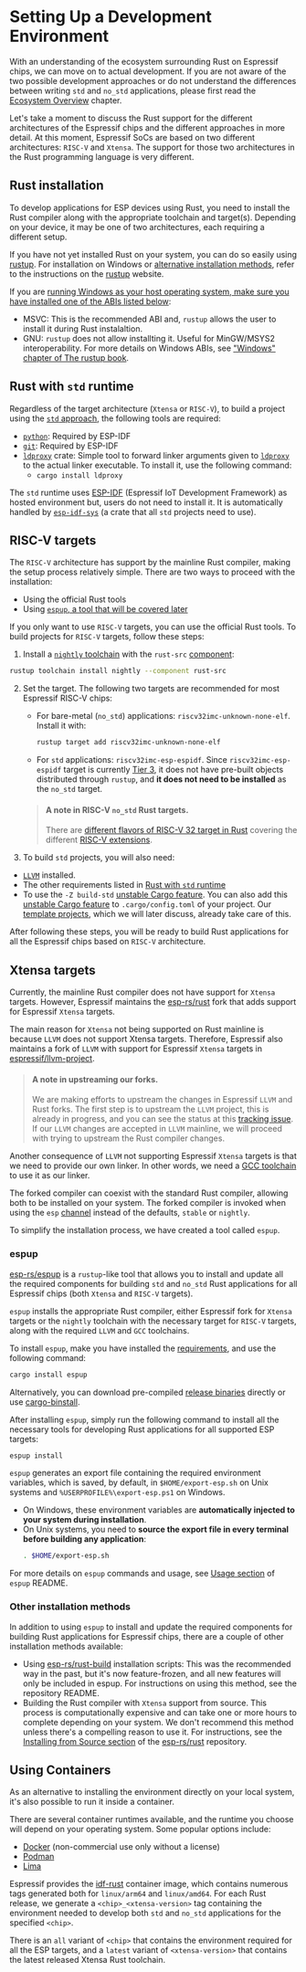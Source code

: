 # Setting Up a Development Environment

With an understanding of the ecosystem surrounding Rust on Espressif chips, we can move on to actual development. If you are not aware of the two possible development approaches or do not understand the differences between writing `std` and `no_std` applications, please first read the [Ecosystem Overview] chapter.

Let's take a moment to discuss the Rust support for the different architectures of the Espressif chips and the different approaches in more detail. At this moment, Espressif SoCs are based on two different architectures: `RISC-V` and `Xtensa`. The support for those two architectures in the Rust programming language is very different.

[Ecosystem Overview]: ../overview/index.md

## Rust installation

To develop applications for ESP devices using Rust, you need to install the Rust compiler along with the appropriate toolchain and target(s). Depending on your device, it may be one of two architectures, each requiring a different setup.

If you have not yet installed Rust on your system, you can do so easily using [rustup]. For installation on Windows or [alternative installation methods], refer to the instructions on the [rustup] website.

If you are [running Windows as your host operating system, make sure you have installed one of the ABIs listed below]:
- MSVC: This is the recommended ABI and, `rustup` allows the user to install it during Rust instalaltion.
- GNU: `rustup` does not allow installting it. Useful for MinGW/MSYS2 interoperability.
For more details on Windows ABIs, see ["Windows" chapter of The rustup book].

[rustup]: https://rustup.rs/
[alternative installation methods]: https://rust-lang.github.io/rustup/installation/other.html
[running Windows as your host operating system, make sure you have installed one of the ABIs listed below]: https://rust-lang.github.io/rustup/installation/windows.html
["Windows" chapter of The rustup book]: https://rust-lang.github.io/rustup/installation/windows.html

## Rust with `std` runtime

Regardless of the target architecture (`Xtensa` or `RISC-V`), to build a project using the [`std` approach], the following tools are required:
- [`python`]: Required by ESP-IDF
- [`git`]: Required by ESP-IDF
- [`ldproxy`] crate: Simple tool to forward linker arguments given to [`ldproxy`] to the actual linker executable. To install it, use the following command:
  - `cargo install ldproxy`

The `std` runtime uses [ESP-IDF] (Espressif IoT Development Framework) as hosted environment but, users do not need to install it. It is automatically handled by [`esp-idf-sys`] (a crate that all `std` projects need to use).

[`std` approach]: ../overview/using-the-standard-library.md
[`git`]: https://git-scm.com/downloads
[`python`]: https://www.python.org/downloads/
[`ldproxy`]: https://github.com/esp-rs/embuild/tree/master/ldproxy
[ESP-IDF]: https://github.com/espressif/esp-idf

## RISC-V targets

The `RISC-V` architecture has support by the mainline Rust compiler, making the setup process relatively simple. There are two ways to proceed with the installation:
- Using the official Rust tools
- Using [`espup`, a tool that will be covered later]

If you only want to use `RISC-V` targets, you can use the official Rust tools. To build projects for `RISC-V` targets, follow these steps:
1. Install a [`nightly` toolchain] with the `rust-src` [component]:
  ```bash
  rustup toolchain install nightly --component rust-src
  ```
2. Set the target. The following two targets are recommended for most Espressif RISC-V chips:
   - For bare-metal (`no_std`) applications: `riscv32imc-unknown-none-elf`. Install it with:
       ```bash
       rustup target add riscv32imc-unknown-none-elf
       ```
   - For `std` applications: `riscv32imc-esp-espidf`. Since `riscv32imc-esp-espidf` target is currently [Tier 3], it does not have pre-built objects distributed through `rustup`, and **it does not need to be installed** as the `no_std` target.

   > #### A note in RISC-V `no_std` Rust targets.
   >
   > There are [different flavors of RISC-V 32 target in Rust] covering the different [RISC-V extensions].
3. To build `std` projects, you will also need:
- [`LLVM`] installed.
- The other requirements listed in [Rust with `std` runtime]
- To use the `-Z build-std` [unstable Cargo feature]. You can also add this [unstable Cargo feature] to `.cargo/config.toml` of your project. Our [template projects], which we will later discuss, already take care of this.

After following these steps, you will be ready to build Rust applications for all the Espressif chips based on `RISC-V` architecture.


[`espup`, a tool that will be covered later]: #espup
[`nightly` toolchain]: https://rust-lang.github.io/rustup/concepts/channels.html#working-with-nightly-rust
[component]: https://rust-lang.github.io/rustup/concepts/components.html
[template projects]: ../writing-your-own-application/generate-project-from-template.md
[unstable cargo feature]: https://doc.rust-lang.org/cargo/reference/unstable.html
[`LLVM`]: https://llvm.org/
[different flavors of RISC-V 32 target in Rust]: https://doc.rust-lang.org/nightly/rustc/platform-support.html#tier-2
[RISC-V extensions]: https://en.wikichip.org/wiki/risc-v/standard_extensions
[Tier 3]: https://doc.rust-lang.org/nightly/rustc/platform-support.html#tier-3
[`esp-idf-sys`]: https://github.com/esp-rs/esp-idf-sys
[Rust with `std` runtime]: #rust-with-std-runtime

## Xtensa targets

Currently, the mainline Rust compiler does not have support for `Xtensa` targets. However, Espressif maintains the [esp-rs/rust] fork that adds support for Espressif `Xtensa` targets.

The main reason for `Xtensa` not being supported on Rust mainline is because `LLVM` does not support Xtensa targets. Therefore, Espressif also maintains a fork of `LLVM` with support for Espressif `Xtensa` targets in [espressif/llvm-project].

> #### A note in upstreaming our forks.
>
> We are making efforts to upstream the changes in Espressif `LLVM` and Rust forks.
> The first step is to upstream the `LLVM` project, this is already in progress,
> and you can see the status at this [tracking issue].
> If our `LLVM` changes are accepted in `LLVM` mainline, we will proceed with trying
> to upstream the Rust compiler changes.

Another consequence of `LLVM` not supporting Espressif `Xtensa` targets is that we need to provide our own linker. In other words, we need a [GCC toolchain] to use it as our linker.

The forked compiler can coexist with the standard Rust compiler, allowing both to be installed on your system. The forked compiler is invoked when using the `esp` [channel] instead of the defaults, `stable` or `nightly`.

To simplify the installation process, we have created a tool called `espup`.

[esp-rs/rust]: https://github.com/esp-rs/rust
[espressif/llvm-project]: https://github.com/espressif/llvm-project
[GCC toolchain]: https://github.com/espressif/crosstool-NG/
[tracking issue]: https://github.com/espressif/llvm-project/issues/4
[channel]: https://rust-lang.github.io/rustup/concepts/channels.html

### espup

[esp-rs/espup] is a `rustup`-like tool that allows you to install and update all the required components for building `std` and `no_std` Rust applications for all Espressif chips (both `Xtensa` and `RISC-V` targets).

`espup` installs the appropriate Rust compiler, either Espressif fork for `Xtensa` targets or the `nightly` toolchain with the necessary target for `RISC-V` targets, along with the required `LLVM` and `GCC` toolchains.

To install `espup`, make you have installed the [requirements], and use the following command:
```sh
cargo install espup
```
Alternatively, you can download pre-compiled [release binaries] directly or use [cargo-binstall].

After installing `espup`, simply run the following command to install all the necessary tools for developing Rust applications for all supported ESP targets:
```sh
espup install
```


`espup` generates an export file containing the required environment variables, which is saved, by default, in `$HOME/export-esp.sh` on Unix systems and `%USERPROFILE%\export-esp.ps1` on Windows.
 - On Windows, these environment variables are **automatically injected to your system during installation**.
 - On Unix systems, you need to **source the export file in every terminal before building any application**:
   ```sh
   . $HOME/export-esp.sh
   ```

For more details on `espup` commands and usage, see [Usage section] of `espup` README.

[requirements]: https://github.com/esp-rs/espup#requirements
[esp-rs/espup]: https://github.com/esp-rs/espup
[Usage section]: https://github.com/esp-rs/espup#usage
[release binaries]: https://github.com/esp-rs/espup/releases
[cargo-binstall]: https://github.com/cargo-bins/cargo-binstall

### Other installation methods

In addition to using `espup` to install and update the required components for building Rust applications for Espressif chips, there are a couple of other installation methods available:

- Using [esp-rs/rust-build] installation scripts: This was the recommended way in the past, but it's now feature-frozen, and all new features will only be included in espup. For instructions on using this method, see the repository README.
- Building the Rust compiler with `Xtensa` support from source. This process is computationally expensive and can take one or more hours to complete depending on your system. We don't recommend this method unless there's a compelling reason to use it. For instructions, see the [Installing from Source section] of the [esp-rs/rust] repository.

[esp-rs/rust-build]: https://github.com/esp-rs/rust-build
[Installing from Source section]: https://github.com/esp-rs/rust#installing-from-source
## Using Containers

As an alternative to installing the environment directly on your local system, it's also possible to run it inside a container.

There are several container runtimes available, and the runtime you choose will depend on your operating system. Some popular options include:

- [Docker] (non-commercial use only without a license)
- [Podman]
- [Lima]

Espressif provides the [idf-rust] container image, which contains numerous tags generated both for `linux/arm64` and `linux/amd64`. For each Rust release, we generate a `<chip>_<xtensa-version>` tag containing the environment needed to develop both
`std` and `no_std` applications for the specified `<chip>`.

There is an `all` variant of `<chip>` that contains the environment required for all the ESP targets, and a `latest` variant of `<xtensa-version>` that contains the latest released Xtensa Rust toolchain.

[Docker]: https://www.docker.com/
[Podman]: https://podman.io/
[Lima]: https://github.com/lima-vm/lima
[idf-rust]: https://hub.docker.com/r/espressif/idf-rust/tags
